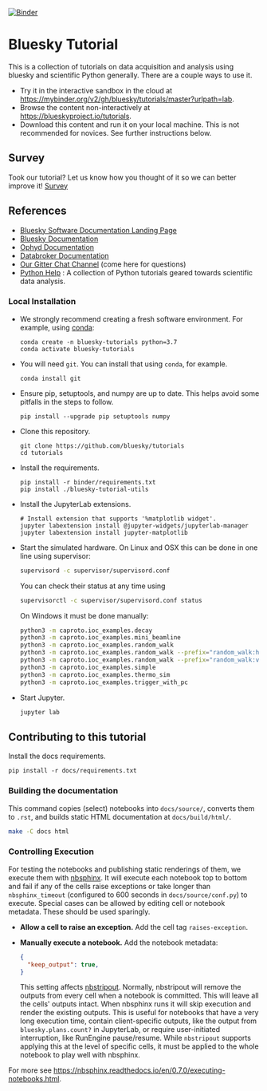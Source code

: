 [![Binder](https://mybinder.org/badge.svg)](https://mybinder.org/v2/gh/bluesky/tutorials/master?urlpath=lab)

# Bluesky Tutorial

This is a collection of tutorials on data acquisition and analysis using bluesky
and scientific Python generally. There are a couple ways to use it.

* Try it in the interactive sandbox in the cloud at
  https://mybinder.org/v2/gh/bluesky/tutorials/master?urlpath=lab.
* Browse the content non-interactively at https://blueskyproject.io/tutorials.
* Download this content and run it on your local machine. This is not
  recommended for novices. See further instructions below.

## Survey
Took our tutorial? Let us know how you thought of it so we can better improve
it!
[Survey](https://goo.gl/forms/WAWhkAIvEGVzIUdf2)

## References

* [Bluesky Software Documentation Landing Page](https://blueskyproject.io)
* [Bluesky Documentation](https://blueskyproject.io/bluesky)
* [Ophyd Documentation](https://blueskyproject.io/ophyd)
* [Databroker Documentation](https://blueskyproject.io/databroker)
* [Our Gitter Chat Channel](https://gitter.im/NSLS-II/DAMA) (come here for questions)
* [Python Help](https://www.oreilly.com/programming/free/files/python-for-scientists.pdf) : A collection of Python tutorials geared towards scientific data analysis.


### Local Installation

* We strongly recommend creating a fresh software environment. For example,
  using [conda](https://docs.conda.io/en/latest/miniconda.html):

  ```
  conda create -n bluesky-tutorials python=3.7
  conda activate bluesky-tutorials
  ```

* You will need ``git``. You can install that using ``conda``, for example.

  ```
  conda install git
  ```

* Ensure pip, setuptools, and numpy are up to date. This helps avoid some
  pitfalls in the steps to follow.

  ```
  pip install --upgrade pip setuptools numpy
  ```

* Clone this repository.

  ```
  git clone https://github.com/bluesky/tutorials
  cd tutorials
  ```

* Install the requirements.

  ```
  pip install -r binder/requirements.txt
  pip install ./bluesky-tutorial-utils
  ```

* Install the JupyterLab extensions.

  ```
  # Install extension that supports '%matplotlib widget'.
  jupyter labextension install @jupyter-widgets/jupyterlab-manager
  jupyter labextension install jupyter-matplotlib
  ```

* Start the simulated hardware. On Linux and OSX this can be done in one line
  using supervisor:

  ```sh
  supervisord -c supervisor/supervisord.conf
  ```
  
  You can check their status at any time using

  ```sh
  supervisorctl -c supervisor/supervisord.conf status
  ```

  On Windows it must be done manually:

  ```sh
  python3 -m caproto.ioc_examples.decay
  python3 -m caproto.ioc_examples.mini_beamline
  python3 -m caproto.ioc_examples.random_walk
  python3 -m caproto.ioc_examples.random_walk --prefix="random_walk:horiz-"
  python3 -m caproto.ioc_examples.random_walk --prefix="random_walk:vert-"
  python3 -m caproto.ioc_examples.simple
  python3 -m caproto.ioc_examples.thermo_sim
  python3 -m caproto.ioc_examples.trigger_with_pc
  ```

* Start Jupyter.

  ```sh
  jupyter lab
  ```

## Contributing to this tutorial

Install the docs requirements.

  ```
  pip install -r docs/requirements.txt
  ```

### Building the documentation

This command copies (select) notebooks into ``docs/source/``, converts them
to ``.rst``, and builds static HTML documentation at ``docs/build/html/``.

  ```sh
  make -C docs html
  ```

### Controlling Execution

For testing the notebooks and publishing static renderings of them, we execute
them with [nbsphinx](https://nbsphinx.readthedocs.io/). It will execute each
notebook top to bottom and fail if any of the cells raise exceptions or take
longer than ``nbsphinx_timeout`` (configured to 600 seconds in
``docs/source/conf.py``) to execute. Special cases can be allowed by editing
cell or notebook metadata. These should be used sparingly.

* **Allow a cell to raise an exception.** Add the cell tag ``raises-exception``.
* **Manually execute a notebook.** Add the notebook metadata:

  ```json
  {
    "keep_output": true,
  }
  ```

  This setting affects [nbstripout](https://github.com/kynan/nbstripout).
  Normally, nbstripout will remove the outputs from every cell when a notebook is
  committed. This will leave all the cells' outputs intact. When nbsphinx runs it
  will skip execution and render the existing outputs. This is useful for
  notebooks that have a very long execution time, contain client-specific outputs,
  like the output from ``bluesky.plans.count?`` in JupyterLab, or require
  user-initiated interruption, like RunEngine pause/resume. While `nbstripout`
  supports applying this at the level of specific cells, it must be applied to
  the whole notebook to play well with nbsphinx.

For more see https://nbsphinx.readthedocs.io/en/0.7.0/executing-notebooks.html.
